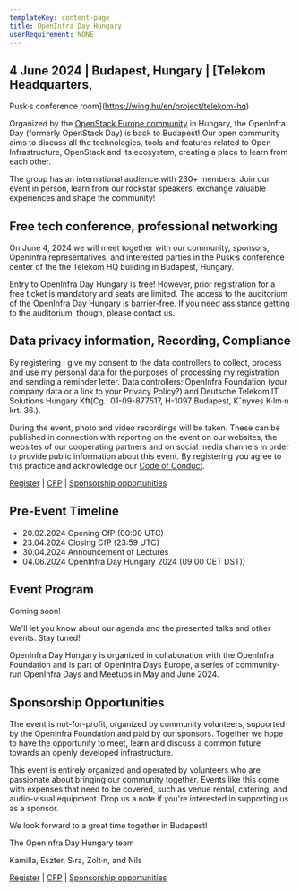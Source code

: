 ```yaml
---
templateKey: content-page
title: OpenInfra Day Hungary
userRequirement: NONE
---
```

## 4 June 2024 | Budapest, Hungary | [Telekom Headquarters,

   Pusk·s conference room](https://wing.hu/en/project/telekom-hq)

Organized by the [OpenStack Europe
community](https://www.meetup.com/openstack-europe/) in Hungary, the
OpenInfra Day (formerly OpenStack Day) is back to Budapest! Our open
community aims to discuss all the technologies, tools and features
related to Open Infrastructure, OpenStack and its ecosystem, creating
a place to learn from each other.

The group has an international audience with 230+ members. Join our event in person, learn from our rockstar speakers, exchange valuable experiences and
shape the community!

## Free tech conference, professional networking

On June 4, 2024 we will meet together with our community, sponsors,
OpenInfra representatives, and interested parties in the Pusk·s
conference center of the the Telekom HQ building in Budapest, Hungary.

Entry to OpenInfra Day Hungary is free! However, prior registration
for a free ticket is mandatory and seats are limited. The access to the
auditorium of the OpenInfra Day Hungary is barrier-free. If you need
assistance getting to the auditorium, though, please contact us.

## Data privacy information, Recording, Compliance

By registering I give my consent to the data controllers to collect, process and use my personal data for the purposes of processing my registration and sending a reminder letter.
Data controllers: OpenInfra Foundation (your company data or a link to your Privacy Policy?) and Deutsche Telekom IT Solutions Hungary Kft(Cg.: 01-09-877517, H-1097 Budapest, Kˆnyves K·lm·n krt. 36.).

During the event, photo and video recordings will be
taken. These can be published in connection with reporting on the
event on our websites, the websites of our cooperating partners and on
social media channels in order to provide
public information about this event. By registering you
agree to this practice and acknowledge our [Code of
Conduct](https://openinfra.dev/legal/code-of-conduct).

[Register](https://oideurope2024.openinfra.dev/#registration=1) |
[CFP](https://forms.gle/5uhidFatr2sLp6qNA) |
[Sponsorship opportunities](mailto:HU_DT_TSI_CS_BO@t-systems.com)

## Pre-Event Timeline

* 20.02.2024 Opening CfP (00:00 UTC)
* 23.04.2024 Closing CfP (23:59 UTC)
* 30.04.2024 Announcement of Lectures
* 04.06.2024 OpenInfra Day Hungary 2024 (09:00 CET DST))

## Event Program

Coming soon!

We'll let you know about our agenda and the presented talks and other
events. Stay tuned!

OpenInfra Day Hungary is organized in collaboration with the OpenInfra
Foundation and is part of OpenInfra Days Europe, a series of
community-run OpenInfra Days and Meetups in May and June 2024.

## Sponsorship Opportunities

The event is not-for-profit, organized by community volunteers,
supported by the OpenInfra Foundation and paid by our
sponsors. Together we hope to have the opportunity to meet, learn and
discuss a common future towards an openly developed infrastructure.

This event is entirely organized and operated by volunteers who are
passionate about bringing our community together. Events like this
come with expenses that need to be covered, such as venue rental,
catering, and audio-visual equipment. Drop us a note if you're
interested in supporting us as a sponsor.

We look forward to a great time together in Budapest!

The OpenInfra Day Hungary team

Kamilla, Eszter, S·ra, Zolt·n, and Nils 

[Register](https://oideurope2024.openinfra.dev/#registration=1) |
[CFP](https://forms.gle/LnF8BRnCdiJQmwrn6) |
[Sponsorship opportunities](mailto:HU_DT_TSI_CS_BO@t-systems.com)
